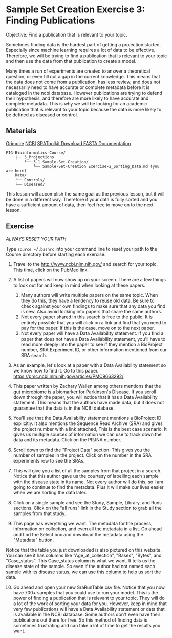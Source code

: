 # Sample Set Creation Exercise 3: Finding Publications

Objective: Find a publication that is relevant to your topic.

Sometimes finding data is the hardest part of getting a projection started. Especially since machine learning requires a lot of data to be effective. Therefore, we will be trying to find a publication that is relevant to your topic and then use the data from that publication to create a model.  

Many times a run of experiments are created to answer a theoretical question, or even fill out a gap in the current knowledge. This means that the data does not come from a publication, has less review, and does not necessarily need to have accurate or complete metadata before it is cataloged in the ncbi database. However publications are trying to defend their hypothesis, and therefore are more likely to have accurate and complete metadata. This is why we will be looking for an academic publication that is relevant to your topic because the data is more likely to be defined as diseased or control.

## Materials
[Grimoire](https://chat.openai.com/g/g-n7Rs0IK86-grimoire)
[NCBI](https://www.ncbi.nlm.nih.gov/)
[SRAToolkit Download FASTA Documentation](https://www.ncbi.nlm.nih.gov/books/NBK242621/)

```
FIG-Bioinformatics-Course/
    ├── 3_Projections
        └── 3.1_Sample-Set-Creation/
            └── Sample-Set-Creation Exercise-2_Sorting_Data.md (you are here)
    Data/
    └── Controls/
    └── Diseased/
```

This lesson will accomplish the same goal as the previous lesson, but it will be done in a different way. Therefore if your data is fully sorted and you have a sufficient amount of data, then feel free to move on to the next lesson.


## Exercise

*ALWAYS RESET YOUR PATH* 

Type `source ~/.bashrc` into your command line to reset your path to the Course directory before starting each exercise.

1. Travel to the http://www.ncbi.nlm.nih.gov/ and search for your topic. This time, click on the PubMed link.

2. A list of papers will now show up on your screen. There are a few things to look out for and keep in mind when looking at these papers. 
    1. Many authors will write multiple papers on the same topic. When they do this, they have a tendency to reuse old data. Be sure to check against your own findings to make sure that any data you find is new. Also avoid looking into papers that share the same authors. 
    2. Not every paper shared in this search is free to the public. It is entirely possible that you will click on a link and find that you need to pay for the paper. If this is the case, move on to the next paper. 
    3. Not every paper will have a Data Availability statement. If you find a paper that does not have a Data Availability statement, you'll have to read more deeply into the paper to see if they mention a BioProject number, SRA Experiment ID, or other information mentioned from our SRA search.

3. As an example, let's look at a paper with a Data Availability statement so we know how to find it. Go to this paper. https://pmc.ncbi.nlm.nih.gov/articles/PMC9663292/

4. This paper written by Zachary Wallen among others mentions that the gut microbiome is a biomarker for Parkinson's Disease. If you scroll down through the paper, you will notice that it has a Data Availability statement. This means that the authors have made data, but it does not guarantee that the data is in the NCBI database. 

5. You'll see that the Data Availability statement mentions a BioProject ID explicitly. It also mentions the Sequence Read Archive (SRA) and gives the project number with a link attached, This is the best case scenario. It gives us multiple sources of information we can use to track down the data and its metadata. Click on the PRJNA number.

6. Scroll down to find the "Project Data" section. This gives you the number of samples in the project. Click on the number in the SRA experiments row to see the SRAs. 

7. This will give you a list of all the samples from that project in a search. Notice that this author gave us the courtesy of labelling each sample with the disease state in its name. Not every author will do this, so I am going to continue to find the metadata. Plus it will make our lives easier when we are sorting the data later. 

8. Click on a single sample and see the Study, Sample, Library, and Runs sections. Click on the "all runs" link in the Study section to grab all the samples from that study.

9. This page has everything we want. The metadata for the process, information on collection, and even all the metadata in a list. Go ahead and find the Select box and download the metadata using the "Metadata" button. 

Notice that the table you just downloaded is also pictured on this website. You can see it has columns like "Age_at_collection", "Bases", "Bytes", and "Case_status". This Case_status column is what we want. It tells us the disease state of the sample. So even if the author had not named each sample with its disease status, we can use this column to help us sort the data.

10. Go ahead and open your new SraRunTable.csv file. Notice that you now have 700+ samples that you could use to run your model. This is the power of finding a publication that is relevant to your topic. They will do a lot of the work of sorting your data for you. However, keep in mind that very few publications will have a Data Availability statement or data that is available in the NCBI database. Some authors don't even have their publications out there for free. So this method of finding data is sometimes frustrating and can take a lot of time to get the results you want. 
